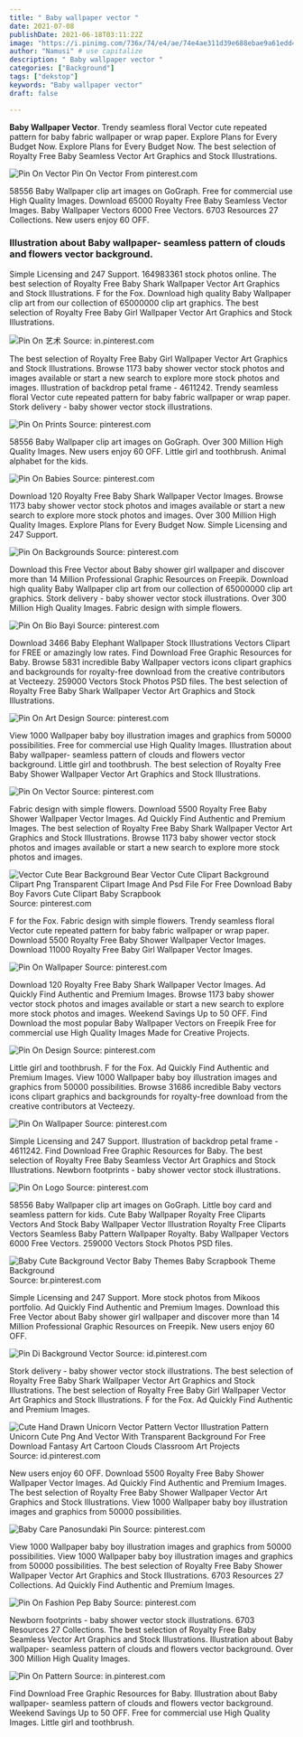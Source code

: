 ```yaml
---
title: " Baby wallpaper vector "
date: 2021-07-08
publishDate: 2021-06-18T03:11:22Z
image: "https://i.pinimg.com/736x/74/e4/ae/74e4ae311d39e688ebae9a61edd45f0c.jpg"
author: "Namusi" # use capitalize
description: " Baby wallpaper vector "
categories: ["Background"]
tags: ["dekstop"]
keywords: "Baby wallpaper vector"
draft: false

---
```



**Baby Wallpaper Vector**. Trendy seamless floral Vector cute repeated pattern for baby fabric wallpaper or wrap paper. Explore Plans for Every Budget Now. Explore Plans for Every Budget Now. The best selection of Royalty Free Baby Seamless Vector Art Graphics and Stock Illustrations.

![Pin On Vector](https://i.pinimg.com/736x/c6/86/d5/c686d5a02dd18b73e06f465fb08e0397.jpg "Pin On Vector")
Pin On Vector From pinterest.com


58556 Baby Wallpaper clip art images on GoGraph. Free for commercial use High Quality Images. Download 65000 Royalty Free Baby Seamless Vector Images. Baby Wallpaper Vectors 6000 Free Vectors. 6703 Resources 27 Collections. New users enjoy 60 OFF.

### Illustration about Baby wallpaper- seamless pattern of clouds and flowers vector background.

Simple Licensing and 247 Support. 164983361 stock photos online. The best selection of Royalty Free Baby Shark Wallpaper Vector Art Graphics and Stock Illustrations. F for the Fox. Download high quality Baby Wallpaper clip art from our collection of 65000000 clip art graphics. The best selection of Royalty Free Baby Girl Wallpaper Vector Art Graphics and Stock Illustrations.


![Pin On 艺术](https://i.pinimg.com/736x/56/89/b3/5689b3c5a9c397b18015519e8efc00ec.jpg "Pin On 艺术")
Source: in.pinterest.com

The best selection of Royalty Free Baby Girl Wallpaper Vector Art Graphics and Stock Illustrations. Browse 1173 baby shower vector stock photos and images available or start a new search to explore more stock photos and images. Illustration of backdrop petal frame - 4611242. Trendy seamless floral Vector cute repeated pattern for baby fabric wallpaper or wrap paper. Stork delivery - baby shower vector stock illustrations.

![Pin On Prints](https://i.pinimg.com/736x/e6/65/8c/e6658c690a5779907e8317aa656e5d30.jpg "Pin On Prints")
Source: pinterest.com

58556 Baby Wallpaper clip art images on GoGraph. Over 300 Million High Quality Images. New users enjoy 60 OFF. Little girl and toothbrush. Animal alphabet for the kids.

![Pin On Babies](https://i.pinimg.com/originals/3d/3c/d8/3d3cd82ae228bc7ba96ef98965d98654.jpg "Pin On Babies")
Source: pinterest.com

Download 120 Royalty Free Baby Shark Wallpaper Vector Images. Browse 1173 baby shower vector stock photos and images available or start a new search to explore more stock photos and images. Over 300 Million High Quality Images. Explore Plans for Every Budget Now. Simple Licensing and 247 Support.

![Pin On Backgrounds](https://i.pinimg.com/736x/98/ed/56/98ed564303dff72392fc2d19e2fc4cc9.jpg "Pin On Backgrounds")
Source: pinterest.com

Download this Free Vector about Baby shower girl wallpaper and discover more than 14 Million Professional Graphic Resources on Freepik. Download high quality Baby Wallpaper clip art from our collection of 65000000 clip art graphics. Stork delivery - baby shower vector stock illustrations. Over 300 Million High Quality Images. Fabric design with simple flowers.

![Pin On Bio Bayi](https://i.pinimg.com/474x/36/c2/57/36c25732b7a175712b6487868b284d42.jpg "Pin On Bio Bayi")
Source: pinterest.com

Download 3466 Baby Elephant Wallpaper Stock Illustrations Vectors Clipart for FREE or amazingly low rates. Find Download Free Graphic Resources for Baby. Browse 5831 incredible Baby Wallpaper vectors icons clipart graphics and backgrounds for royalty-free download from the creative contributors at Vecteezy. 259000 Vectors Stock Photos PSD files. The best selection of Royalty Free Baby Shark Wallpaper Vector Art Graphics and Stock Illustrations.

![Pin On Art Design](https://i.pinimg.com/originals/06/7e/26/067e26efacf8c5535e912c9d3a58f00d.jpg "Pin On Art Design")
Source: pinterest.com

View 1000 Wallpaper baby boy illustration images and graphics from 50000 possibilities. Free for commercial use High Quality Images. Illustration about Baby wallpaper- seamless pattern of clouds and flowers vector background. Little girl and toothbrush. The best selection of Royalty Free Baby Shower Wallpaper Vector Art Graphics and Stock Illustrations.

![Pin On Vector](https://i.pinimg.com/736x/c6/86/d5/c686d5a02dd18b73e06f465fb08e0397.jpg "Pin On Vector")
Source: pinterest.com

Fabric design with simple flowers. Download 5500 Royalty Free Baby Shower Wallpaper Vector Images. Ad Quickly Find Authentic and Premium Images. The best selection of Royalty Free Baby Shark Wallpaper Vector Art Graphics and Stock Illustrations. Browse 1173 baby shower vector stock photos and images available or start a new search to explore more stock photos and images.

![Vector Cute Bear Background Bear Vector Cute Clipart Background Clipart Png Transparent Clipart Image And Psd File For Free Download Baby Boy Favors Cute Clipart Baby Scrapbook](https://i.pinimg.com/736x/45/a8/a8/45a8a83b5bcc7398d9768cd6ae39383b.jpg "Vector Cute Bear Background Bear Vector Cute Clipart Background Clipart Png Transparent Clipart Image And Psd File For Free Download Baby Boy Favors Cute Clipart Baby Scrapbook")
Source: pinterest.com

F for the Fox. Fabric design with simple flowers. Trendy seamless floral Vector cute repeated pattern for baby fabric wallpaper or wrap paper. Download 5500 Royalty Free Baby Shower Wallpaper Vector Images. Download 11000 Royalty Free Baby Girl Wallpaper Vector Images.

![Pin On Wallpaper](https://i.pinimg.com/474x/1e/bd/16/1ebd1662a38cbc2f310094c0a22ebeb5.jpg "Pin On Wallpaper")
Source: pinterest.com

Download 120 Royalty Free Baby Shark Wallpaper Vector Images. Ad Quickly Find Authentic and Premium Images. Browse 1173 baby shower vector stock photos and images available or start a new search to explore more stock photos and images. Weekend Savings Up to 50 OFF. Find Download the most popular Baby Wallpaper Vectors on Freepik Free for commercial use High Quality Images Made for Creative Projects.

![Pin On Design](https://i.pinimg.com/originals/84/85/6b/84856be35d77641fb5d7c3b3509c0b9d.jpg "Pin On Design")
Source: pinterest.com

Little girl and toothbrush. F for the Fox. Ad Quickly Find Authentic and Premium Images. View 1000 Wallpaper baby boy illustration images and graphics from 50000 possibilities. Browse 31686 incredible Baby vectors icons clipart graphics and backgrounds for royalty-free download from the creative contributors at Vecteezy.

![Pin On Wallpaper](https://i.pinimg.com/564x/28/d1/65/28d1651f3bdaee04889e9c41f70d9e47.jpg "Pin On Wallpaper")
Source: pinterest.com

Simple Licensing and 247 Support. Illustration of backdrop petal frame - 4611242. Find Download Free Graphic Resources for Baby. The best selection of Royalty Free Baby Seamless Vector Art Graphics and Stock Illustrations. Newborn footprints - baby shower vector stock illustrations.

![Pin On Logo](https://i.pinimg.com/736x/1a/26/7d/1a267da245396f81f124c5734ab7fd3d.jpg "Pin On Logo")
Source: pinterest.com

58556 Baby Wallpaper clip art images on GoGraph. Little boy card and seamless pattern for kids. Cute Baby Wallpaper Royalty Free Cliparts Vectors And Stock Baby Wallpaper Vector Illustration Royalty Free Cliparts Vectors Seamless Baby Pattern Wallpaper Royalty. Baby Wallpaper Vectors 6000 Free Vectors. 259000 Vectors Stock Photos PSD files.

![Baby Cute Background Vector Baby Themes Baby Scrapbook Theme Background](https://i.pinimg.com/originals/cb/60/a7/cb60a78a758a7de750dc57391c2bf7b5.jpg "Baby Cute Background Vector Baby Themes Baby Scrapbook Theme Background")
Source: br.pinterest.com

Simple Licensing and 247 Support. More stock photos from Mikoos portfolio. Ad Quickly Find Authentic and Premium Images. Download this Free Vector about Baby shower girl wallpaper and discover more than 14 Million Professional Graphic Resources on Freepik. New users enjoy 60 OFF.

![Pin Di Background Vector](https://i.pinimg.com/originals/1f/5a/d8/1f5ad8c80c2c6379b8f3775dfac94b72.jpg "Pin Di Background Vector")
Source: id.pinterest.com

Stork delivery - baby shower vector stock illustrations. The best selection of Royalty Free Baby Shark Wallpaper Vector Art Graphics and Stock Illustrations. The best selection of Royalty Free Baby Girl Wallpaper Vector Art Graphics and Stock Illustrations. F for the Fox. Ad Quickly Find Authentic and Premium Images.

![Cute Hand Drawn Unicorn Vector Pattern Vector Illustration Pattern Unicorn Cute Png And Vector With Transparent Background For Free Download Fantasy Art Cartoon Clouds Classroom Art Projects](https://i.pinimg.com/736x/2f/d2/e0/2fd2e0c8eea4d01b06cd55876787e48f.jpg "Cute Hand Drawn Unicorn Vector Pattern Vector Illustration Pattern Unicorn Cute Png And Vector With Transparent Background For Free Download Fantasy Art Cartoon Clouds Classroom Art Projects")
Source: id.pinterest.com

New users enjoy 60 OFF. Download 5500 Royalty Free Baby Shower Wallpaper Vector Images. Ad Quickly Find Authentic and Premium Images. The best selection of Royalty Free Baby Shower Wallpaper Vector Art Graphics and Stock Illustrations. View 1000 Wallpaper baby boy illustration images and graphics from 50000 possibilities.

![Baby Care Panosundaki Pin](https://i.pinimg.com/originals/ce/96/d5/ce96d55a4a7d42f3c819c414cea34c1c.jpg "Baby Care Panosundaki Pin")
Source: pinterest.com

View 1000 Wallpaper baby boy illustration images and graphics from 50000 possibilities. View 1000 Wallpaper baby boy illustration images and graphics from 50000 possibilities. The best selection of Royalty Free Baby Shower Wallpaper Vector Art Graphics and Stock Illustrations. 6703 Resources 27 Collections. Ad Quickly Find Authentic and Premium Images.

![Pin On Fashion Pep Baby](https://i.pinimg.com/736x/ac/0d/86/ac0d865f563ad586f846484a96431752.jpg "Pin On Fashion Pep Baby")
Source: pinterest.com

Newborn footprints - baby shower vector stock illustrations. 6703 Resources 27 Collections. The best selection of Royalty Free Baby Seamless Vector Art Graphics and Stock Illustrations. Illustration about Baby wallpaper- seamless pattern of clouds and flowers vector background. Over 300 Million High Quality Images.

![Pin On Pattern](https://i.pinimg.com/736x/74/e4/ae/74e4ae311d39e688ebae9a61edd45f0c.jpg "Pin On Pattern")
Source: in.pinterest.com

Find Download Free Graphic Resources for Baby. Illustration about Baby wallpaper- seamless pattern of clouds and flowers vector background. Weekend Savings Up to 50 OFF. Free for commercial use High Quality Images. Little girl and toothbrush.

